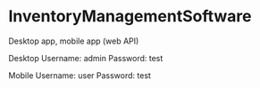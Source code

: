 # InventoryManagementSoftware
Desktop app, mobile app (web API)

Desktop
  Username: admin
  Password: test
  
 Mobile
  Username: user
  Password: test
